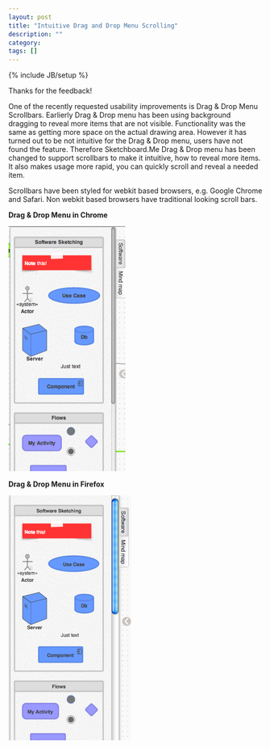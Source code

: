```yaml
---
layout: post
title: "Intuitive Drag and Drop Menu Scrolling"
description: ""
category: 
tags: []
---
```

{% include JB/setup %}

Thanks for the feedback! 

One of the recently requested usability improvements is Drag & Drop Menu Scrollbars. Earlierly Drag & Drop menu has been using background dragging to reveal more items that are not visible. Functionality was the same as getting more space on the actual drawing area. However it has turned out to be not intuitive for the Drag & Drop menu, users have not found the feature. Therefore Sketchboard.Me Drag & Drop menu has been changed to support scrollbars to make it intuitive, how to reveal more items. It also makes usage more rapid, you can quickly scroll and reveal a needed item.

Scrollbars have been styled for webkit based browsers, e.g. Google Chrome and Safari. Non webkit based browsers have traditional looking scroll bars.

**Drag & Drop Menu in Chrome**

![Drag & Drop Menu - Chrome](/images/dragdropmenu-chrome.png)

**Drag & Drop Menu in Firefox**

![Drag & Drop Menu - Firefox](/images/dragdropmenu-firefox.png)
